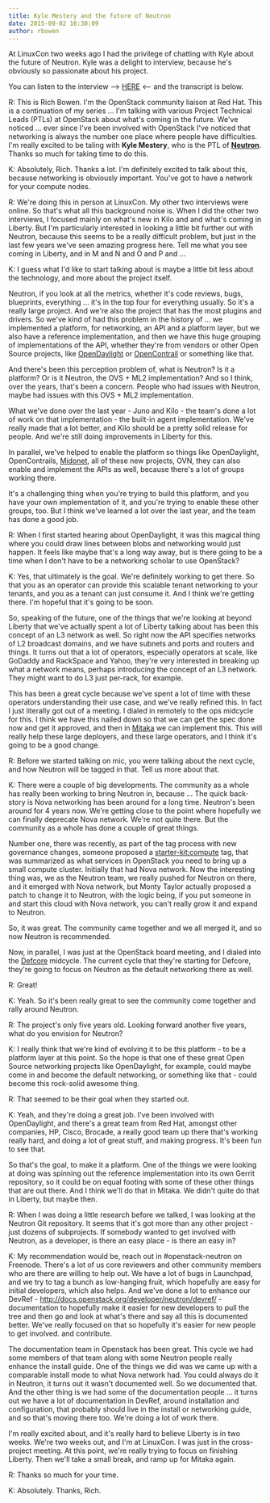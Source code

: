 ```yaml
---
title: Kyle Mestery and the future of Neutron
date: 2015-09-02 16:30:09
author: rbowen
---
```


At LinuxCon two weeks ago I had the privilege of chatting with Kyle about the future of Neutron. Kyle was a delight to interview, because he's obviously so passionate about his project.

You can listen to the interview --> [HERE](http://drbacchus.com/podcasts/openstack/kyle_neutron.mp3) <-- and the transcript is below.

R: This is Rich Bowen. I'm the OpenStack community liaison at Red Hat.  This is a continuation of my series ... I'm talking with various Project Technical Leads (PTLs) at OpenStack about what's coming in the future. We've noticed ... ever since I've been involved with OpenStack I've noticed that networking is always the number one place where people have difficulties. I'm really excited to be taling with **Kyle Mestery**, who is the PTL of [**Neutron**](https://wiki.openstack.org/wiki/Neutron). Thanks so much for taking time to do this.

K: Absolutely, Rich. Thanks a lot. I'm definitely excited to talk about this, because networking is obviously important. You've got to have a network for your compute nodes.

R: We're doing this in person at LinuxCon. My other two interviews were online. So that's what all this background noise is. When I did the other two interviews, I focused mainly on what's new in Kilo and and what's coming in Liberty. But I'm particularly interested in looking a little bit further out with Neutron, because this seems to be a really difficult problem, but just in the last few years we've seen amazing progress here. Tell me what you see coming in Liberty, and in M and N and O and P and ...

K: I guess what I'd like to start talking about is maybe a little bit less about the technology, and more about the project itself.

Neutron, if you look at all the metrics, whether it's code reviews, bugs, blueprints, everything ... it's in the top four for everything usually. So it's a really large project. And we're also the project that has the most plugins and drivers. So we've kind of had this problem in the history of ... we implemented a platform, for networking, an API and a platform layer, but we also have a reference implementation, and then we have this huge grouping of implementations of the API, whether they're from vendors or other Open Source projects, like [OpenDaylight](https://www.opendaylight.org/) or [OpenContrail](http://www.opencontrail.org/) or something like that.

And there's been this perception problem of, what is Neutron? Is it a platform? Or is it Neutron, the OVS + ML2 implementation? And so I think, over the years, that's been a concern. People who had issues with Neutron, maybe had issues with this OVS + ML2 implementation.

What we've done over the last year - Juno and Kilo - the team's done a lot of work on that implementation - the built-in agent implementation. We've really made that a lot better, and Kilo should be a pretty solid release for people. And we're still doing improvements in Liberty for this.

In parallel, we've helped to enable the platform so things like OpenDaylight, OpenContrails, [Midonet](http://www.midokura.com/midonet/), all of these new projects, OVN, they can also enable and implement the APIs as well, because there's a lot of groups working there.

It's a challenging thing when you're trying to build this platform, and you have your own implementation of it, and you're trying to enable these other groups, too. But I think we've learned a lot over the last year, and the team has done a good job.

R: When I first started hearing about OpenDaylight, it was this magical thing where you could draw lines between blobs and networking would just happen. It feels like maybe that's a long way away, but is there going to be a time when I don't have to be a networking scholar to use OpenStack?

K: Yes, that ultimately is the goal. We're definitely working to get there. So that you as an operator can provide this scalable tenant networking to your tenants, and you as a tenant can just consume it.  And I think we're getting there. I'm hopeful that it's going to be soon.

So, speaking of the future, one of the things that we're looking at beyond Liberty that we've actually spent a lot of Liberty talking about has been this concept of an L3 network as well. So right now the API specifies networks of L2 broadcast domains, and we have subnets and ports and routers and things. It turns out that a lot of operators, especially operators at scale, like GoDaddy and RackSpace and Yahoo, they're very interested in breaking up what a network means, perhaps introducing the concept of an L3 network. They might want to do L3 just per-rack, for example.

This has been a great cycle because we've spent a lot of time with these operators understanding their use case, and we've really refined this. In fact I just literally got out of a meeting. I dialed in remotely to the ops midcycle for this. I think we have this nailed down so that we can get the spec done now and get it approved, and then in [Mitaka](http://superuser.openstack.org/articles/openstack-pins-down-next-release-name-mitaka) we can implement this. This will really help these large deployers, and these large operators, and I think it's going to be a good change.

R: Before we started talking on mic, you were talking about the next cycle, and how Neutron will be tagged in that. Tell us more about that.

K: There were a couple of big developments. The community as a whole has really been working to bring Neutron in, because ... The quick back-story is Nova networking has been around for a long time.  Neutron's been around for 4 years now. We're getting close to the point where hopefully we can finally deprecate Nova network. We're not quite there. But the community as a whole has done a couple of great things.

Number one, there was recently, as part of the tag process with new governance changes, someone proposed a [starter-kit:compute](http://governance.openstack.org/reference/tags/compute_starter_kit.html) tag, that was summarized as what services in OpenStack you need to bring up a small compute cluster. Initially that had Nova network. Now the interesting thing was, we as the Neutron team, we really pushed for Neutron on there, and it emerged with Nova network, but Monty Taylor actually proposed a patch to change it to Neutron, with the logic being, if you put someone in and start this cloud with Nova network, you can't really grow it and expand to Neutron.

So, it was great. The community came together and we all merged it, and so now Neutron is recommended.

Now, in parallel, I was just at the OpenStack board meeting, and I dialed into the [Defcore](https://wiki.openstack.org/wiki/Governance/DefCoreCommittee) midcycle. The current cycle that they're starting for Defcore, they're going to focus on Neutron as the default networking there as well.

R: Great!

K: Yeah. So it's been really great to see the community come together and rally around Neutron.

R: The project's only five years old. Looking forward another five years, what do you envision for Neutron?

K: I really think that we're kind of evolving it to be this platform - to be a platform layer at this point. So the hope is that one of these great Open Source networking projects like OpenDaylight, for example, could maybe come in and become the default networking, or something like that - could become this rock-solid awesome thing.

R: That seemed to be their goal when they started out.

K: Yeah, and they're doing a great job. I've been involved with OpenDaylight, and there's a great team from Red Hat, amongst other companies, HP, Cisco, Brocade, a really good team up there that's working really hard, and doing a lot of great stuff, and making progress. It's been fun to see that.

So that's the goal, to make it a platform. One of the things we were looking at doing was spinning out the reference implementation into its own Gerrit repository, so it could be on equal footing with some of these other things that are out there. And I think we'll do that in Mitaka. We didn't quite do that in Liberty, but maybe then.

R: When I was doing a little research before we talked, I was looking at the Neutron Git repository. It seems that it's got more than any other project - just dozens of subprojects. If somebody wanted to get involved with Neutron, as a developer, is there an easy place - is there an easy in?

K: My recommendation would be, reach out in #openstack-neutron on Freenode. There's a lot of us core reviewers and other community members who are there are willing to help out. We have a lot of bugs in Launchpad, and we try to tag a bunch as low-hanging fruit, which hopefully are easy for initial developers, which also helps. And we've done a lot to enhance our DevRef - http://docs.openstack.org/developer/neutron/devref/ - documentation to hopefully make it easier for new developers to pull the tree and then go and look at what's there and say all this is documented better.  We've really focused on that so hopefully it's easier for new people to get involved. and contribute.

The documentation team in Openstack has been great. This cycle we had some members of that team along with some Neutron people really enhance the install guide. One of the things we did was we came up with a comparable install mode to what Nova network had. You could always do it in Neutron, it turns out it wasn't documented well. So we documented that. And the other thing is we had some of the documentation people ... it turns out we have a lot of documentation in DevRef, around installation and configuration, that probably should live in the install or networking guide, and so that's moving there too. We're doing a lot of work there.

I'm really excited about, and it's really hard to believe Liberty is in two weeks. We're two weeks out, and I'm at LinuxCon. I was just in the cross-project meeting. At this point, we're really trying to focus on finishing Liberty. Then we'll take a small break, and ramp up for Mitaka again.

R: Thanks so much for your time.

K: Absolutely. Thanks, Rich.